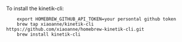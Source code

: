 To install the kinetik-cli:

```
    export HOMEBREW_GITHUB_API_TOKEN=your persontal github token
    brew tap xiaoanne/kinetik-cli https://github.com/xiaoanne/homebrew-kinetik-cli.git
    brew install kinetik-cli
```